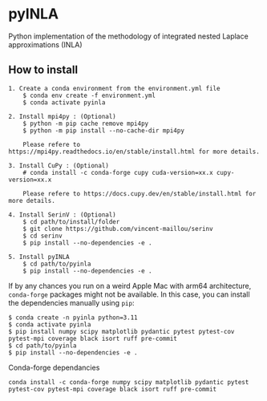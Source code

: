 # pyINLA
Python implementation of the methodology of integrated nested Laplace approximations (INLA)


## How to install
```
1. Create a conda environment from the environment.yml file
    $ conda env create -f environment.yml
    $ conda activate pyinla

2. Install mpi4py : (Optional)
    $ python -m pip cache remove mpi4py
    $ python -m pip install --no-cache-dir mpi4py

    Please refere to https://mpi4py.readthedocs.io/en/stable/install.html for more details.

3. Install CuPy : (Optional)
    # conda install -c conda-forge cupy cuda-version=xx.x cupy-version=xx.x

    Please refere to https://docs.cupy.dev/en/stable/install.html for more details.

4. Install SerinV : (Optional)
    $ cd path/to/install/folder
    $ git clone https://github.com/vincent-maillou/serinv
    $ cd serinv
    $ pip install --no-dependencies -e .

5. Install pyINLA
    $ cd path/to/pyinla
    $ pip install --no-dependencies -e .
```

If by any chances you run on a weird Apple Mac with arm64 architecture, ```conda-forge``` packages might not be available. In this case, you can install the dependencies manually using ```pip```:
```
$ conda create -n pyinla python=3.11
$ conda activate pyinla
$ pip install numpy scipy matplotlib pydantic pytest pytest-cov pytest-mpi coverage black isort ruff pre-commit
$ cd path/to/pyinla
$ pip install --no-dependencies -e .
```

Conda-forge dependancies
```
conda install -c conda-forge numpy scipy matplotlib pydantic pytest pytest-cov pytest-mpi coverage black isort ruff pre-commit
```